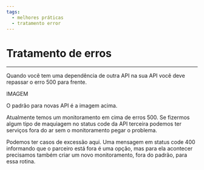 ```yaml
---
tags:
  - melhores práticas
  - tratamento error
---
```

# Tratamento de erros
<authors>
    <author user="ricardochaves"/>
</authors>  

---

Quando você tem uma dependência de outra API na sua API você deve repassar o erro 500 para frente.

IMAGEM

O padrão para novas API é a imagem acima.

Atualmente temos um monitoramento em cima de erros 500. Se fizermos algum tipo de maquiagem no status code da API terceira podemos ter serviços fora do ar sem o monitoramento pegar o problema.

Podemos ter casos de excessão aqui. Uma mensagem em status code 400 informando que o parceiro está fora é uma opção, mas para ela acontecer precisamos também criar um novo monitoramento, fora do padrão, para essa rotina.